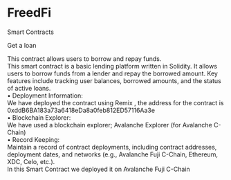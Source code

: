 # FreedFi
Smart Contracts 

Get a loan

This contract allows users to borrow and repay funds.<br>
This smart contract is a basic lending platform written in Solidity. It allows users to borrow funds from a lender and repay the borrowed amount. Key features include tracking user balances, borrowed amounts, and the status of active loans.<br>
	•			Deployment Information:<br>
	We have deployed the contract using Remix , the address for the contract is 0xddB6BA183a73a6418eDa8a0feb812ED57116Aa3e <br>
	•			Blockchain Explorer:<br>
	We have used a blockchain explorer; Avalanche Explorer (for Avalanche C-Chain)<br>
	•			Record Keeping:<br>
	Maintain a record of contract deployments, including contract addresses, deployment dates, and networks (e.g., Avalanche Fuji C-Chain, Ethereum, XDC, Celo, etc.).<br>
In this Smart Contract we deployed it on Avalanche Fuji C-Chain 
